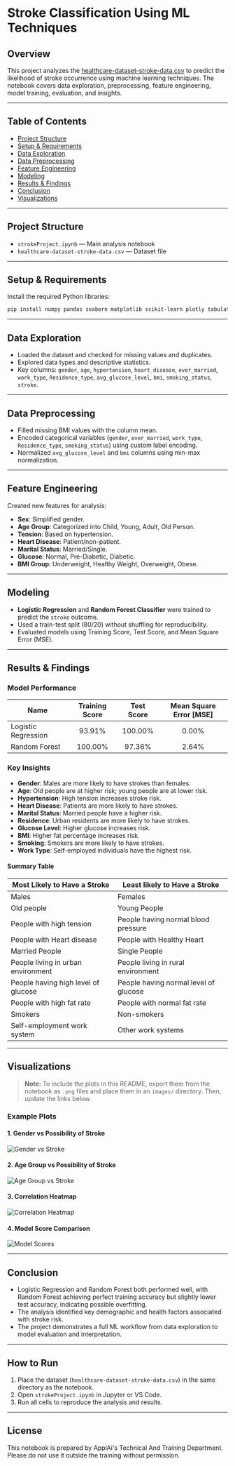 # Stroke Classification Using ML Techniques

## Overview

This project analyzes the [healthcare-dataset-stroke-data.csv](healthcare-dataset-stroke-data.csv) to predict the likelihood of stroke occurrence using machine learning techniques. The notebook covers data exploration, preprocessing, feature engineering, model training, evaluation, and insights.

---

## Table of Contents

- [Project Structure](#project-structure)
- [Setup & Requirements](#setup--requirements)
- [Data Exploration](#data-exploration)
- [Data Preprocessing](#data-preprocessing)
- [Feature Engineering](#feature-engineering)
- [Modeling](#modeling)
- [Results & Findings](#results--findings)
- [Conclusion](#conclusion)
- [Visualizations](#visualizations)

---

## Project Structure

- `strokeProject.ipynb` — Main analysis notebook
- `healthcare-dataset-stroke-data.csv` — Dataset file

---

## Setup & Requirements

Install the required Python libraries:

```sh
pip install numpy pandas seaborn matplotlib scikit-learn plotly tabulate
```

---

## Data Exploration

- Loaded the dataset and checked for missing values and duplicates.
- Explored data types and descriptive statistics.
- Key columns: `gender`, `age`, `hypertension`, `heart_disease`, `ever_married`, `work_type`, `Residence_type`, `avg_glucose_level`, `bmi`, `smoking_status`, `stroke`.

---

## Data Preprocessing

- Filled missing BMI values with the column mean.
- Encoded categorical variables (`gender`, `ever_married`, `work_type`, `Residence_type`, `smoking_status`) using custom label encoding.
- Normalized `avg_glucose_level` and `bmi` columns using min-max normalization.

---

## Feature Engineering

Created new features for analysis:
- **Sex**: Simplified gender.
- **Age Group**: Categorized into Child, Young, Adult, Old Person.
- **Tension**: Based on hypertension.
- **Heart Disease**: Patient/non-patient.
- **Marital Status**: Married/Single.
- **Glucose**: Normal, Pre-Diabetic, Diabetic.
- **BMI Group**: Underweight, Healthy Weight, Overweight, Obese.

---

## Modeling

- **Logistic Regression** and **Random Forest Classifier** were trained to predict the `stroke` outcome.
- Used a train-test split (80/20) without shuffling for reproducibility.
- Evaluated models using Training Score, Test Score, and Mean Square Error (MSE).

---

## Results & Findings

### Model Performance

| Name                | Training Score | Test Score | Mean Square Error [MSE] |
|---------------------|:-------------:|:----------:|:----------------------:|
| Logistic Regression |    93.91%     |  100.00%   |         0.00%          |
| Random Forest       |   100.00%     |   97.36%   |        2.64%           |

### Key Insights

- **Gender**: Males are more likely to have strokes than females.
- **Age**: Old people are at higher risk; young people are at lower risk.
- **Hypertension**: High tension increases stroke risk.
- **Heart Disease**: Patients are more likely to have strokes.
- **Marital Status**: Married people have a higher risk.
- **Residence**: Urban residents are more likely to have strokes.
- **Glucose Level**: Higher glucose increases risk.
- **BMI**: Higher fat percentage increases risk.
- **Smoking**: Smokers are more likely to have strokes.
- **Work Type**: Self-employed individuals have the highest risk.

#### Summary Table

| Most Likely to Have a Stroke           | Least likely to Have a Stroke         |
|----------------------------------------|---------------------------------------|
| Males                                 | Females                              |
| Old people                            | Young People                         |
| People with high tension              | People having normal blood pressure   |
| People with Heart disease             | People with Healthy Heart             |
| Married People                        | Single People                        |
| People living in urban environment    | People living in rural environment    |
| People having high level of glucose   | People having normal level of glucose |
| People with high fat rate             | People with normal fat rate           |
| Smokers                               | Non-smokers                          |
| Self-employment work system           | Other work systems                    |

---

## Visualizations

> **Note:** To include the plots in this README, export them from the notebook as `.png` files and place them in an `images/` directory. Then, update the links below.

### Example Plots

#### 1. Gender vs Possibility of Stroke
![Gender vs Stroke](images/gender_vs_stroke.png)

#### 2. Age Group vs Possibility of Stroke
![Age Group vs Stroke](images/age_vs_stroke.png)

#### 3. Correlation Heatmap
![Correlation Heatmap](images/correlation_heatmap.png)

#### 4. Model Score Comparison
![Model Scores](images/model_scores.png)

---

## Conclusion

- Logistic Regression and Random Forest both performed well, with Random Forest achieving perfect training accuracy but slightly lower test accuracy, indicating possible overfitting.
- The analysis identified key demographic and health factors associated with stroke risk.
- The project demonstrates a full ML workflow from data exploration to model evaluation and interpretation.

---

## How to Run

1. Place the dataset (`healthcare-dataset-stroke-data.csv`) in the same directory as the notebook.
2. Open `strokeProject.ipynb` in Jupyter or VS Code.
3. Run all cells to reproduce the analysis and results.

---

## License

This notebook is prepared by ApplAi's Technical And Training Department. Please do not use it outside the training without permission.
